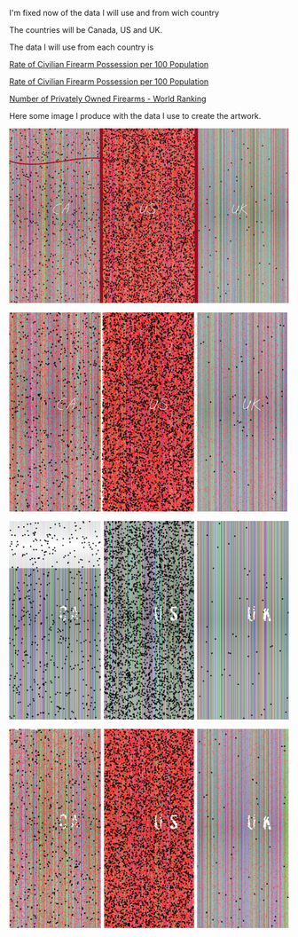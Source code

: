 I'm fixed now of the data I will use and from wich country

The countries will be Canada, US and UK.

The data I will use from each country is

[Rate of Civilian Firearm Possession per 100 Population](http://www.gunpolicy.org/firearms/compare/194/rate_of_civilian_firearm_possession/31,192 "")

[Rate of Civilian Firearm Possession per 100 Population](http://www.gunpolicy.org/firearms/compare/194/rate_of_gun_homicide/31,192 "")

[Number of Privately Owned Firearms - World Ranking](http://www.gunpolicy.org/firearms/compare/194/number_of_privately_owned_firearms_-_world_ranking/31,280 "")

Here some image I produce with the data I use to create the artwork.

![Example Image](../project_images/Draf.png?raw=true "Example Image")

![Example Image](../project_images/draft2.png?raw=true "Example Image")

![Example Image](../project_images/draft6.png?raw=true "Example Image")

![Example Image](../project_images/draft3.png?raw=true "Example Image")

